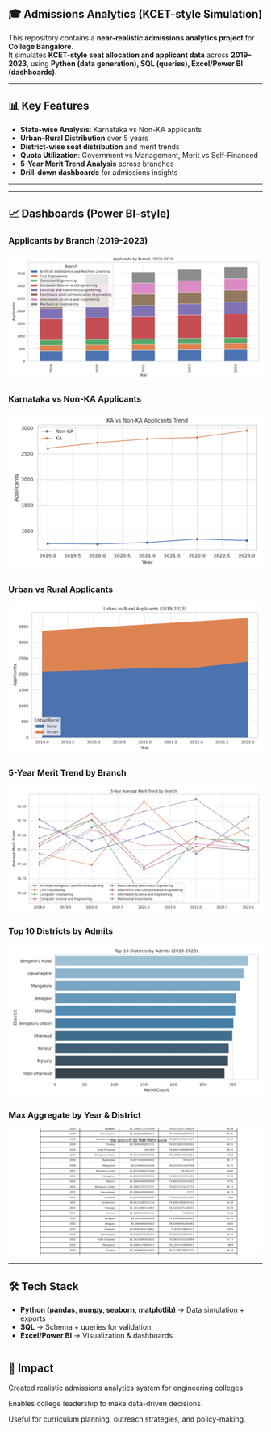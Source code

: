 ## 🎓 Admissions Analytics (KCET-style Simulation)

This repository contains a **near-realistic admissions analytics project** for **College  Bangalore**.  
It simulates **KCET-style seat allocation and applicant data** across **2019–2023**, using **Python (data generation), SQL (queries), Excel/Power BI (dashboards)**.

---

## 📊 Key Features
- **State-wise Analysis**: Karnataka vs Non-KA applicants  
- **Urban–Rural Distribution** over 5 years  
- **District-wise seat distribution** and merit trends  
- **Quota Utilization**: Government vs Management, Merit vs Self-Financed  
- **5-Year Merit Trend Analysis** across branches  
- **Drill-down dashboards** for admissions insights  

---
---

## 📈 Dashboards (Power BI-style)

### Applicants by Branch (2019–2023)
![Applicants by Branch](exports/dashboard_applicants_by_branch.png)

### Karnataka vs Non-KA Applicants
![KA vs Non-KA Trend](exports/dashboard_ka_nonka_trend.png)

### Urban vs Rural Applicants
![Urban Rural Trend](exports/dashboard_urban_rural_trend.png)

### 5-Year Merit Trend by Branch
![Merit Trend](exports/dashboard_merit_trend_5yr.png)

### Top 10 Districts by Admits
![Top Districts](exports/dashboard_top_districts_admits.png)

### Max Aggregate by Year & District
![Max Aggregate Table](exports/dashboard_max_aggregate_table.png)

---

## 🛠️ Tech Stack
- **Python (pandas, numpy, seaborn, matplotlib)** → Data simulation + exports  
- **SQL** → Schema + queries for validation  
- **Excel/Power BI** → Visualization & dashboards  

---


## 📌 Impact

Created realistic admissions analytics system for engineering colleges.

Enables college leadership to make data-driven decisions.


Useful for curriculum planning, outreach strategies, and policy-making.

